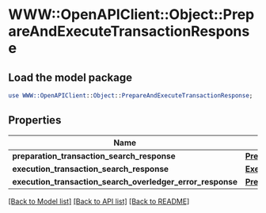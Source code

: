 # WWW::OpenAPIClient::Object::PrepareAndExecuteTransactionResponse

## Load the model package
```perl
use WWW::OpenAPIClient::Object::PrepareAndExecuteTransactionResponse;
```

## Properties
Name | Type | Description | Notes
------------ | ------------- | ------------- | -------------
**preparation_transaction_search_response** | [**PrepareTransactionResponse**](PrepareTransactionResponse.md) |  | [optional] 
**execution_transaction_search_response** | [**ExecuteSearchTransactionResponse**](ExecuteSearchTransactionResponse.md) |  | [optional] 
**execution_transaction_search_overledger_error_response** | [**PrepareAndExecuteOverledgerErrorResponse**](PrepareAndExecuteOverledgerErrorResponse.md) |  | [optional] 

[[Back to Model list]](../README.md#documentation-for-models) [[Back to API list]](../README.md#documentation-for-api-endpoints) [[Back to README]](../README.md)


